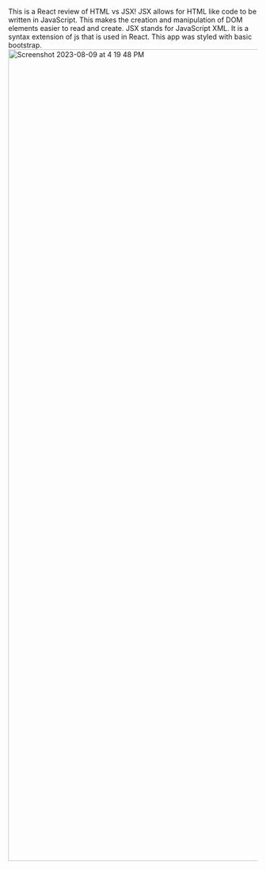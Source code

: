 This is a React review of HTML vs JSX! JSX allows for HTML like code to be written in JavaScript. This makes the creation and manipulation of DOM elements easier to read and create. JSX stands for JavaScript XML. It is a syntax extension of js that is used in React. This app was styled with basic bootstrap.
<img width="1638" alt="Screenshot 2023-08-09 at 4 19 48 PM" src="https://github.com/ThereIsASmile/HTMLvsJSX/assets/57597467/35a04f27-c3fa-454f-ba50-b1972388e03c">
